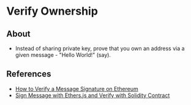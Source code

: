 # Verify Ownership

## About

- Instead of sharing private key, prove that you own an address via a given message - "Hello World!" (say).

## References

- [How to Verify a Message Signature on Ethereum
  ](https://docs.alchemy.com/docs/how-to-verify-a-message-signature-on-ethereum)
- [Sign Message with Ethers.js and Verify with Solidity Contract](https://www.youtube.com/watch?v=Y6MtQG6IEGk)
